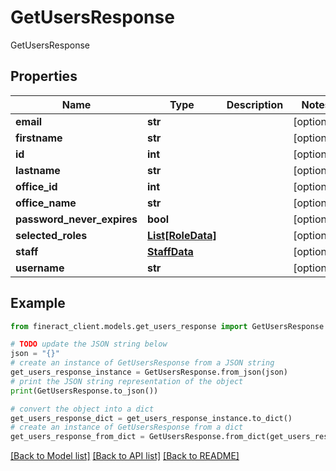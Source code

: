 # GetUsersResponse

GetUsersResponse

## Properties

Name | Type | Description | Notes
------------ | ------------- | ------------- | -------------
**email** | **str** |  | [optional] 
**firstname** | **str** |  | [optional] 
**id** | **int** |  | [optional] 
**lastname** | **str** |  | [optional] 
**office_id** | **int** |  | [optional] 
**office_name** | **str** |  | [optional] 
**password_never_expires** | **bool** |  | [optional] 
**selected_roles** | [**List[RoleData]**](RoleData.md) |  | [optional] 
**staff** | [**StaffData**](StaffData.md) |  | [optional] 
**username** | **str** |  | [optional] 

## Example

```python
from fineract_client.models.get_users_response import GetUsersResponse

# TODO update the JSON string below
json = "{}"
# create an instance of GetUsersResponse from a JSON string
get_users_response_instance = GetUsersResponse.from_json(json)
# print the JSON string representation of the object
print(GetUsersResponse.to_json())

# convert the object into a dict
get_users_response_dict = get_users_response_instance.to_dict()
# create an instance of GetUsersResponse from a dict
get_users_response_from_dict = GetUsersResponse.from_dict(get_users_response_dict)
```
[[Back to Model list]](../README.md#documentation-for-models) [[Back to API list]](../README.md#documentation-for-api-endpoints) [[Back to README]](../README.md)


